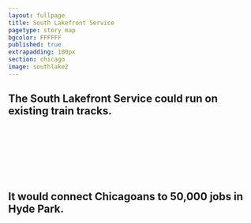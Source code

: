 ```yaml
---
layout: fullpage
title: South Lakefront Service
pagetype: story map
bgcolor: FFFFFF
published: true
extrapadding: 100px
section: chicago
image: southlake2
---
```


<div class="mapstage"></div>

## The South Lakefront Service could run on existing train tracks.

<br><br><br><br><br><br>

## It would connect Chicagoans to 50,000 jobs in Hyde Park.
